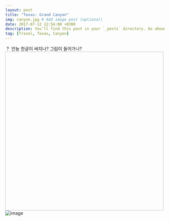 ```yaml
---
layout: post
title: "Texas: Grand Canyon"
img: canyon.jpg # Add image post (optional)
date: 2017-07-12 12:54:00 +0300
description: You’ll find this post in your `_posts` directory. Go ahead and edit it and re-build the site to see your changes. # Add post description (optional)
tag: [Travel, Texas, Canyon]
---
```

  ?
  안뇽 한글이 써지나?
 그림이 들어가나?
<img width="500" height="500">![image](https://user-images.githubusercontent.com/37127633/37189350-38cf9f68-2397-11e8-9d0f-c29ee9748316.png)</img>
 
